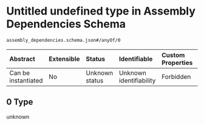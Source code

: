 # Untitled undefined type in Assembly Dependencies Schema

```txt
assembly_dependencies.schema.json#/anyOf/0
```



| Abstract            | Extensible | Status         | Identifiable            | Custom Properties | Additional Properties | Access Restrictions | Defined In                                                                                              |
| :------------------ | :--------- | :------------- | :---------------------- | :---------------- | :-------------------- | :------------------ | :------------------------------------------------------------------------------------------------------ |
| Can be instantiated | No         | Unknown status | Unknown identifiability | Forbidden         | Allowed               | none                | [assembly\_dependencies.schema.json\*](../out/assembly_dependencies.schema.json "open original schema") |

## 0 Type

unknown
